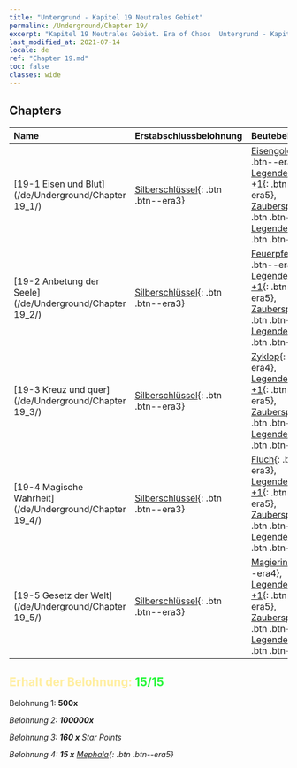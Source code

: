 ```yaml
---
title: "Untergrund - Kapitel 19 Neutrales Gebiet"
permalink: /Underground/Chapter 19/
excerpt: "Kapitel 19 Neutrales Gebiet. Era of Chaos  Untergrund - Kapitel 19. Neutrales Gebiet"
last_modified_at: 2021-07-14
locale: de
ref: "Chapter 19.md"
toc: false
classes: wide
---
```


## Chapters

  | Name |  Erstabschlussbelohnung | Beutebelohnung |
  |:------------|:------------|:------------| 
  | [19-1 Eisen und Blut](/de/Underground/Chapter 19_1/) | [Silberschlüssel](/ItemsDE/con_693/){: .btn .btn--era3} | [Eisengolem](/ItemsDE/unt_237/){: .btn .btn--era4}, [Legendenzertifikat +1](/ItemsDE/mat_74/){: .btn .btn--era5}, [Zauberspruchrollen](/ItemsDE/con_694/){: .btn .btn--era3}, [Legendenzertifikat](/ItemsDE/mat_67/){: .btn .btn--era5} |
  | [19-2 Anbetung der Seele](/de/Underground/Chapter 19_2/) | [Silberschlüssel](/ItemsDE/con_693/){: .btn .btn--era3} | [Feuerpfeil](/ItemsDE/her_413/){: .btn .btn--era2}, [Legendenzertifikat +1](/ItemsDE/mat_74/){: .btn .btn--era5}, [Zauberspruchrollen](/ItemsDE/con_694/){: .btn .btn--era3}, [Legendenzertifikat](/ItemsDE/mat_67/){: .btn .btn--era5} |
  | [19-3 Kreuz und quer](/de/Underground/Chapter 19_3/) | [Silberschlüssel](/ItemsDE/con_693/){: .btn .btn--era3} | [Zyklop](/ItemsDE/unt_222/){: .btn .btn--era4}, [Legendenzertifikat +1](/ItemsDE/mat_74/){: .btn .btn--era5}, [Zauberspruchrollen](/ItemsDE/con_694/){: .btn .btn--era3}, [Legendenzertifikat](/ItemsDE/mat_67/){: .btn .btn--era5} |
  | [19-4 Magische Wahrheit](/de/Underground/Chapter 19_4/) | [Silberschlüssel](/ItemsDE/con_693/){: .btn .btn--era3} | [Fluch](/ItemsDE/her_410/){: .btn .btn--era3}, [Legendenzertifikat +1](/ItemsDE/mat_74/){: .btn .btn--era5}, [Zauberspruchrollen](/ItemsDE/con_694/){: .btn .btn--era3}, [Legendenzertifikat](/ItemsDE/mat_67/){: .btn .btn--era5} |
  | [19-5 Gesetz der Welt](/de/Underground/Chapter 19_5/) | [Silberschlüssel](/ItemsDE/con_693/){: .btn .btn--era3} | [Magierin](/ItemsDE/unt_238/){: .btn .btn--era4}, [Legendenzertifikat +1](/ItemsDE/mat_74/){: .btn .btn--era5}, [Zauberspruchrollen](/ItemsDE/con_694/){: .btn .btn--era3}, [Legendenzertifikat](/ItemsDE/mat_67/){: .btn .btn--era5} |


## <span style="color: #ffeea0">Erhalt der Belohnung: </span><span style="color: #27f73a">15/15</span>

 Belohnung 1:  **500x** <i class="fas fa-gem"/>

 Belohnung 2:  **100000x** <i class="fas fa-coins"/>

 Belohnung 3: **160 x** Star Points

 Belohnung 4: **15 x** [Mephala](/ItemsDE/her_367/){: .btn .btn--era5}

